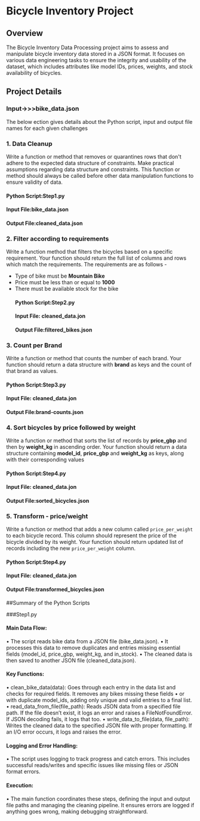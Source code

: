 # Bicycle Inventory Project
## Overview
The Bicycle Inventory Data Processing project aims to assess and manipulate bicycle inventory data stored in a JSON format. It focuses on various data engineering tasks to ensure the integrity and usability of the dataset, which includes attributes like model IDs, prices, weights, and stock availability of bicycles.
## Project Details
### Input->>>bike_data.json

The below ection gives details about the Python script, input and output file names for each given challenges 

### 1. Data Cleanup
Write a function or method that removes or quarantines rows that don't adhere to the expected data structure of constraints. Make practical assumptions regarding data structure and constraints. This function or method should always be called before other data manipulation functions to ensure validity of data.
  #### Python Script:Step1.py
  #### Input File:bike_data.json
  #### Output File:cleaned_data.json

### 2. Filter according to requirements
Write a function method that filters the bicycles based on a specific requirement. Your function should return the full list of columns and rows which match the requirements.
The requirements are as follows - 
- Type of bike must be **Mountain Bike**
- Price must be less than or equal to **1000**
- There must be available stock for the bike
   #### Python Script:Step2.py
   #### Input File: cleaned_data.jon
   #### Output File:filtered_bikes.json
### 3. Count per Brand
Write a function or method that counts the number of each brand. Your function should return a data structure with **brand** as keys and the count of that brand as values.
   #### Python Script:Step3.py
   #### Input File: cleaned_data.jon
   #### Output File:brand-counts.json

### 4. Sort bicycles by price followed by weight
Write a function or method that sorts the list of records by **price_gbp** and then by **weight_kg** in ascending order. Your function should return a data structure containing **model_id**, **price_gbp** and **weight_kg** as keys, along with their corresponding values
   #### Python Script:Step4.py
   #### Input File: cleaned_data.jon
   #### Output File:sorted_bicycles.json

### 5. Transform - price/weight
Write a function or method that adds a new column called `price_per_weight` to each bicycle record. This column should represent the price of the bicycle divided by its weight. Your function should return updated list of records including the new `price_per_weight` column.

   #### Python Script:Step4.py
   #### Input File: cleaned_data.jon
   #### Output File:transformed_bicycles.json


##Summary of the Python Scripts

###Step1.py
#### 	Main Data Flow:
•	The script reads bike data from a JSON file (bike_data.json).
•	It processes this data to remove duplicates and entries missing essential fields (model_id, price_gbp, weight_kg, and in_stock).
•	The cleaned data is then saved to another JSON file (cleaned_data.json).
#### 	Key Functions:
•	clean_bike_data(data): Goes through each entry in the data list and checks for required fields. It removes any bikes missing these fields 
•	or with duplicate model_ids, adding only unique and valid entries to a final list.
•	read_data_from_file(file_path): Reads JSON data from a specified file path. If the file doesn’t exist, it logs an error and raises a FileNotFoundError. If JSON decoding fails, it logs that too.
•	write_data_to_file(data, file_path): Writes the cleaned data to the specified JSON file with proper formatting. If an I/O error occurs, it logs and raises the error.
#### 	Logging and Error Handling:
•	The script uses logging to track progress and catch errors. This includes successful reads/writes and specific issues like missing files or JSON format errors.
#### 	Execution:
•	The main function coordinates these steps, defining the input and output file paths and managing the cleaning pipeline. It ensures errors are logged if anything goes wrong, making debugging straightforward.


    
